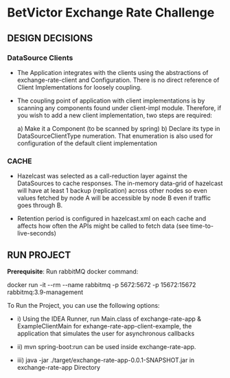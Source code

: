 # **BetVictor Exchange Rate Challenge**

## **DESIGN DECISIONS**

### **DataSource Clients**

* The Application integrates with the clients using the abstractions of exchange-rate-client
  and Configuration. There is no direct reference of Client Implementations for loosely coupling.


* The coupling point of application with client implementations is by scanning any components
  found under client-impl module. Therefore, if you wish to add a new client implementation,
  two steps are required:

  a) Make it a Component (to be scanned by spring)
  b) Declare its type in DataSourceClientType numeration. That enumeration is also used for
  configuration of the default client implementation

### **CACHE**

* Hazelcast was selected as a call-reduction layer against the DataSources to cache responses.
  The in-memory data-grid of hazelcast will have at least 1 backup (replication) across other nodes
  so even values fetched by node A will be accessible by node B even if traffic goes through B.


* Retention period is configured in hazelcast.xml on each cache and affects how often
  the APIs might be called to fetch data (see time-to-live-seconds)

## **RUN PROJECT**

**Prerequisite**: Run rabbitMQ docker command:

docker run -it --rm --name rabbitmq -p 5672:5672 -p 15672:15672 rabbitmq:3.9-management

To Run the Project, you can use the following options:

* i) Using the IDEA Runner, run Main.class of exchange-rate-app & ExampleClientMain for exhange-rate-app-client-example,
  the application that simulates the user for asynchronous callbacks

* ii) mvn spring-boot:run can be used inside exchange-rate-app.

* iii) java -jar ./target/exchange-rate-app-0.0.1-SNAPSHOT.jar in exchange-rate-app Directory